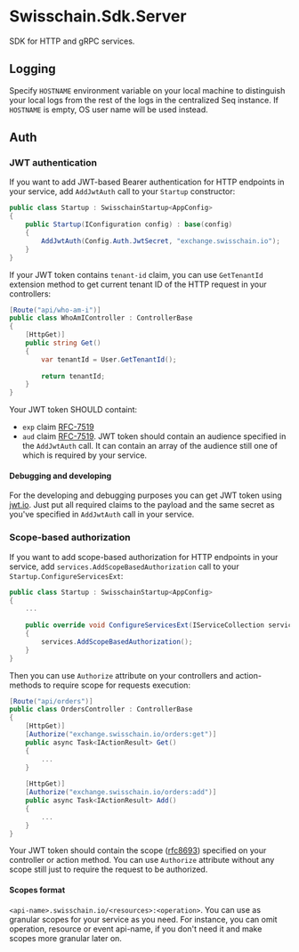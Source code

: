 # Swisschain.Sdk.Server

SDK for HTTP and gRPC services.

## Logging

Specify `HOSTNAME` environment variable on your local machine to distinguish your local logs from the rest of the logs in the centralized Seq instance.
If `HOSTNAME` is empty, OS user name will be used instead.

## Auth

### JWT authentication

If you want to add JWT-based Bearer authentication for HTTP endpoints in your service, add `AddJwtAuth` call to your `Startup` constructor:

```c#
public class Startup : SwisschainStartup<AppConfig>
{
    public Startup(IConfiguration config) : base(config)
    {
        AddJwtAuth(Config.Auth.JwtSecret, "exchange.swisschain.io");
    }
}
```

If your JWT token contains `tenant-id` claim, you can use `GetTenantId` extension method to get current tenant ID of the HTTP request in your controllers:

```c#
[Route("api/who-am-i")]
public class WhoAmIController : ControllerBase
{
    [HttpGet)]
    public string Get()
    {
        var tenantId = User.GetTenantId();
        
        return tenantId;
    }
}
```

Your JWT token SHOULD containt:

* `exp` claim [RFC-7519](https://tools.ietf.org/html/rfc7519#section-4.1.4)
* `aud` claim [RFC-7519](https://tools.ietf.org/html/rfc7519#section-4.1.3). JWT token should contain an audience specified in the `AddJwtAuth` call. 
It can contain an array of the audience still one of which is required by your service.

#### Debugging and developing

For the developing and debugging purposes you can get JWT token using [jwt.io](https://jwt.io). Just put all required claims to the payload and the same secret as you've specified in
`AddJwtAuth` call in your service.

### Scope-based authorization

If you want to add scope-based authorization for HTTP endpoints in your service, add `services.AddScopeBasedAuthorization` call to your `Startup.ConfigureServicesExt`:

```c#
public class Startup : SwisschainStartup<AppConfig>
{
    ...
    
    public override void ConfigureServicesExt(IServiceCollection services)
    {
        services.AddScopeBasedAuthorization();
    }
}
```

Then you can use `Authorize` attribute on your controllers and action-methods to require scope for requests execution:

```c#
[Route("api/orders")]
public class OrdersController : ControllerBase
{
    [HttpGet)]
    [Authorize("exchange.swisschain.io/orders:get")]
    public async Task<IActionResult> Get()
    {
        ...
    }
    
    [HttpGet)]
    [Authorize("exchange.swisschain.io/orders:add")]
    public async Task<IActionResult> Add()
    {
        ...
    }
}
```

Your JWT token should contain the scope ([rfc8693](https://tools.ietf.org/html/rfc8693)) specified on your controller or action method. You can use `Authorize` attribute without any scope still just to require the request to be authorized.

#### Scopes format

`<api-name>.swisschain.io/<resources>:<operation>`. You can use as granular scopes for your service as you need. For instance, you can omit operation, resource or event api-name,  if you don't need it and make scopes more granular later on.
